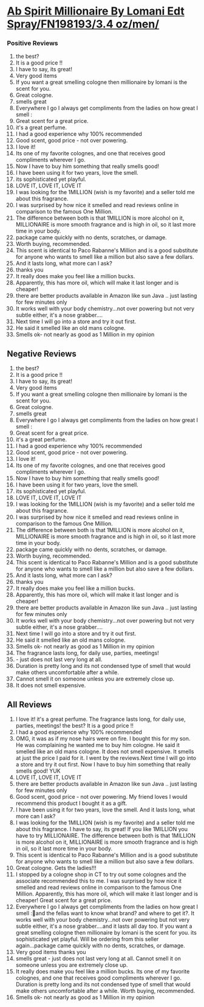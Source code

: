 # [Ab Spirit Millionaire By Lomani Edt Spray/FN198193/3.4 oz/men/](https://products.checkmycream.com/products/Ab-Spirit-Millionaire-By-Lomani-Edt-SprayFN1981933.4-ozmen.html)

### Positive Reviews

<ol>
      <li>the best?</li>
      <li>It is a good price !!</li>
      <li>I have to say, its great!</li>
      <li>Very good items</li>
      <li>If you want a great smelling cologne then millionaire by lomani is the scent for you.</li>
      <li>Great cologne.</li>
      <li>smells great</li>
      <li>Everywhere I go I always get compliments from the ladies on how great I smell :</li>
      <li>Great scent for a great price.</li>
      <li>it&#x27;s a great perfume.</li>
      <li>I had a good experience why 100% recommended</li>
      <li>Good scent, good price - not over powering.  </li>
      <li>I love it!</li>
      <li>Its one of my favorite colognes, and one that receives good compliments wherever I go.</li>
      <li>Now I have to buy him something that really smells good!</li>
      <li>I have been using it for two years, love the smell.</li>
      <li>its sophisticated yet playful.</li>
      <li>LOVE IT, LOVE IT, LOVE IT</li>
      <li>I was looking for the 1MILLION (wish is my favorite) and a seller told me about this fragrance.</li>
      <li>I was surprised by how nice it smelled and read reviews online in comparison to the famous One Million.</li>
      <li>The difference between both is that 1MILLION is more alcohol on it,  MILLIONAIRE is more smooth fragrance and is high in oil, so it last more time in your body.</li>
      <li>package came quickly with no dents, scratches, or damage.</li>
      <li>Worth buying, recommended.</li>
      <li>This scent is identical to Paco Rabanne&#x27;s Million and is a good substitute for anyone who wants to smell like a million but also save a few dollars.</li>
      <li>And it lasts long,  what more can I ask?</li>
      <li>thanks you</li>
      <li>It really does make you feel like a million bucks.</li>
      <li>Apparently, this has more oil, which will make it last longer and is cheaper!</li>
      <li>there are better products available in Amazon like sun Java .. just lasting for few minutes only</li>
      <li>It works well with your body chemistry...not over powering but not very subtle either, it&#x27;s a nose grabber....</li>
      <li>Next time I will go into a store and try it out first.</li>
      <li>He said it smelled like an old mans cologne.</li>
      <li>Smells ok- not nearly as good as 1 Million in my opinion</li>
</ol>


<h2>Negative Reviews</h2>
<ol>
<li> the best?</li>
<li> It is a good price !!</li>
<li> I have to say, its great!</li>
<li> Very good items</li>
<li> If you want a great smelling cologne then millionaire by lomani is the scent for you.</li>
<li> Great cologne.</li>
<li> smells great</li>
<li> Everywhere I go I always get compliments from the ladies on how great I smell :</li>
<li> Great scent for a great price.</li>
<li> it&#x27;s a great perfume.</li>
<li> I had a good experience why 100% recommended</li>
<li> Good scent, good price - not over powering.  </li>
<li> I love it!</li>
<li> Its one of my favorite colognes, and one that receives good compliments wherever I go.</li>
<li> Now I have to buy him something that really smells good!</li>
<li> I have been using it for two years, love the smell.</li>
<li> its sophisticated yet playful.</li>
<li> LOVE IT, LOVE IT, LOVE IT</li>
<li> I was looking for the 1MILLION (wish is my favorite) and a seller told me about this fragrance.</li>
<li> I was surprised by how nice it smelled and read reviews online in comparison to the famous One Million.</li>
<li> The difference between both is that 1MILLION is more alcohol on it,  MILLIONAIRE is more smooth fragrance and is high in oil, so it last more time in your body.</li>
<li> package came quickly with no dents, scratches, or damage.</li>
<li> Worth buying, recommended.</li>
<li> This scent is identical to Paco Rabanne&#x27;s Million and is a good substitute for anyone who wants to smell like a million but also save a few dollars.</li>
<li> And it lasts long,  what more can I ask?</li>
<li> thanks you</li>
<li> It really does make you feel like a million bucks.</li>
<li> Apparently, this has more oil, which will make it last longer and is cheaper!</li>
<li> there are better products available in Amazon like sun Java .. just lasting for few minutes only</li>
<li> It works well with your body chemistry...not over powering but not very subtle either, it&#x27;s a nose grabber....</li>
<li> Next time I will go into a store and try it out first.</li>
<li> He said it smelled like an old mans cologne.</li>
<li> Smells ok- not nearly as good as 1 Million in my opinion</li>
<li> The fragrance lasts long, for daily use, parties, meetings!</li>
<li> - just does not last very long at all.  </li>
<li> Duration is pretty long and its not condensed type of smell that would make others uncomfortable after a while.</li>
<li> Cannot smell it on someone unless you are extremely close up.</li>
<li> It does not smell expensive.</li>
</ol>

<h2>All Reviews</h2>

<ol>
    <li> I love it! it&#x27;s a great perfume. The fragrance lasts long, for daily use, parties, meetings! the best? It is a good price !!</li>
    <li> I had a good experience why 100% recommended</li>
    <li> OMG, it was as if my nose hairs were on fire. I bought this for my son. He was complaining he wanted me to buy him cologne. He said it smelled like an old mans cologne. It does not smell expensive. It smells at just the price I paid for it. I went by the reviews.Next time I will go into a store and try it out first. Now I have to buy him something that really smells good! YUK</li>
    <li> LOVE IT, LOVE IT, LOVE IT</li>
    <li> there are better products available in Amazon like sun Java .. just lasting for few minutes only</li>
    <li> Good scent, good price - not over powering.  My friend loves I would recommend this product I bought it as a gift.</li>
    <li> I have been using it for two years, love the smell. And it lasts long,  what more can I ask?</li>
    <li> I was looking for the 1MILLION (wish is my favorite) and a seller told me about this fragrance. I have to say, its great! If you like 1MILLION you have to try MILLIONAIRE. The difference between both is that 1MILLION is more alcohol on it,  MILLIONAIRE is more smooth fragrance and is high in oil, so it last more time in your body.</li>
    <li> This scent is identical to Paco Rabanne&#x27;s Million and is a good substitute for anyone who wants to smell like a million but also save a few dollars.</li>
    <li> Great cologne. Gets the ladies!!!</li>
    <li> I stopped by a cologne shop in CT to try out some colognes and the associate recommended this to me. I was surprised by how nice it smelled and read reviews online in comparison to the famous One Million. Apparently, this has more oil, which will make it last longer and is cheaper! Great scent for a great price.</li>
    <li> Everywhere I go I always get compliments from the ladies on how great I smell :and the fellas want to know what brand? and where to get it?. It works well with your body chemistry...not over powering but not very subtle either, it&#x27;s a nose grabber....and it lasts all day too. If you want a great smelling cologne then millionaire by lomani is the scent for you. its sophisticated yet playful. Will be ordering from this seller again...package came quickly with no dents, scratches, or damage.</li>
    <li> Very good items thanks you</li>
    <li> smells great - just does not last very long at all.  Cannot smell it on someone unless you are extremely close up.</li>
    <li> It really does make you feel like a million bucks. Its one of my favorite colognes, and one that receives good compliments wherever I go. Duration is pretty long and its not condensed type of smell that would make others uncomfortable after a while. Worth buying, recommended.</li>
    <li> Smells ok- not nearly as good as 1 Million in my opinion</li>
</ol>




